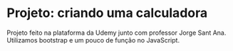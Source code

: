 # Projeto: criando uma calculadora

Projeto feito na plataforma da Udemy junto com professor Jorge Sant Ana. Utilizamos bootstrap e um pouco de função no JavaScript.